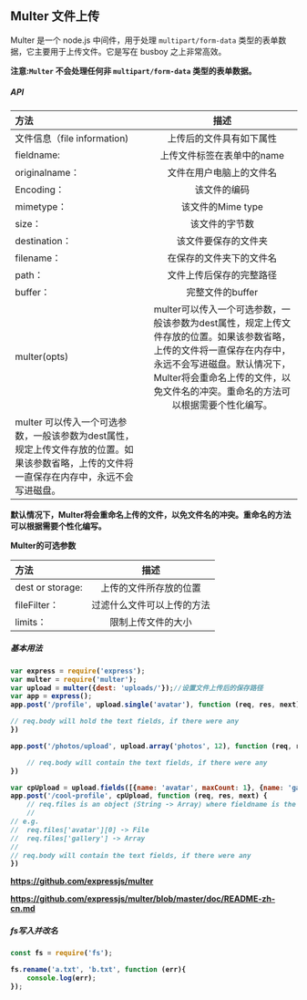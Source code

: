 ## Multer 文件上传

Multer 是一个 node.js 中间件，用于处理 `multipart/form-data` 类型的表单数据，它主要用于上传文件。它是写在 busboy 之上非常高效。

<b>注意:`Multer` 不会处理任何非 `multipart/form-data` 类型的表单数据。

##### API
方法 |描述 |
|:--------------------|:-------------------:|
|文件信息（file information)    |上传后的文件具有如下属性
|fieldname:                       |上传文件标签在表单中的name
|originalname：                   |文件在用户电脑上的文件名
|Encoding：                       |该文件的编码
|mimetype：                      |该文件的Mime type
|size：                           |该文件的字节数
|destination：                    |该文件要保存的文件夹
|filename：                       |在保存的文件夹下的文件名
|path：                           |文件上传后保存的完整路径
|buffer：                         |完整文件的buffer
|multer(opts) |multer可以传入一个可选参数，一般该参数为dest属性，规定上传文件存放的位置。如果该参数省略，上传的文件将一直保存在内存中，永远不会写进磁盘。默认情况下，Multer将会重命名上传的文件，以免文件名的冲突。重命名的方法可以根据需要个性化编写。
|multer                           可以传入一个可选参数，一般该参数为dest属性，规定上传文件存放的位置。如果该参数省略，上传的文件将一直保存在内存中，永远不会写进磁盘。

默认情况下，Multer将会重命名上传的文件，以免文件名的冲突。重命名的方法可以根据需要个性化编写。

Multer的可选参数

方法 |描述 |
|:--------------------|:-------------------:|
|dest or storage:               |上传的文件所存放的位置
|fileFilter：                    |过滤什么文件可以上传的方法
|limits：                        |限制上传文件的大小


##### 基本用法

```js
var express = require('express');
var multer = require('multer');
var upload = multer({dest: 'uploads/'});//设置文件上传后的保存路径
var app = express();
app.post('/profile', upload.single('avatar'), function (req, res, next) {

// req.body will hold the text fields, if there were any
})

app.post('/photos/upload', upload.array('photos', 12), function (req, res, next) {

    // req.body will contain the text fields, if there were any
})

var cpUpload = upload.fields([{name: 'avatar', maxCount: 1}, {name: 'gallery', maxCount: 8}])
app.post('/cool-profile', cpUpload, function (req, res, next) {
    // req.files is an object (String -> Array) where fieldname is the key, and the value is array of files
    //
// e.g.
//  req.files['avatar'][0] -> File
//  req.files['gallery'] -> Array
//
// req.body will contain the text fields, if there were any
})
```


https://github.com/expressjs/multer

https://github.com/expressjs/multer/blob/master/doc/README-zh-cn.md

##### fs写入并改名

```js
const fs = require('fs');

fs.rename('a.txt', 'b.txt', function (err){
    console.log(err);
});
```